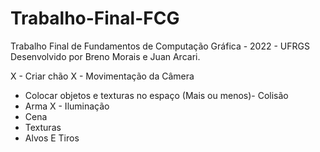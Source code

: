 # Trabalho-Final-FCG
Trabalho Final de Fundamentos de Computação Gráfica - 2022 - UFRGS
Desenvolvido por Breno Morais e Juan Arcari.

X - Criar chão
X - Movimentação da Câmera
- Colocar objetos e texturas no espaço
(Mais ou menos)- Colisão
- Arma
X - Iluminação
- Cena
- Texturas
- Alvos E Tiros
